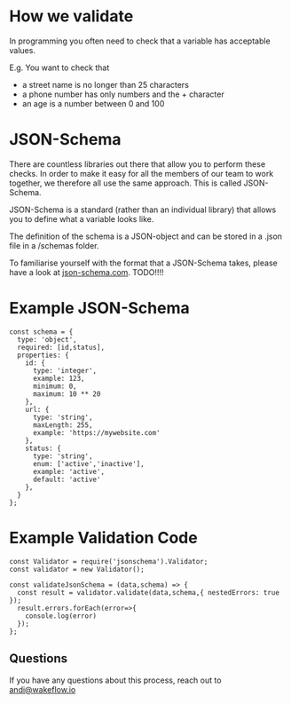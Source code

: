 # How we validate

In programming you often need to check that a variable has acceptable values.

E.g. You want to check that 
- a street name is no longer than 25 characters
- a phone number has only numbers and the + character
- an age is a number between 0 and 100 

# JSON-Schema

There are countless libraries out there that allow you to perform these checks. In order to make it easy for all the members of our team to work together, we therefore all use the same approach. This is called JSON-Schema.

JSON-Schema is a standard (rather than an individual library) that allows you to define what a variable looks like.

The definition of the schema is a JSON-object and can be stored in a .json file in a /schemas folder.

To familiarise yourself with the format that a JSON-Schema takes, please have a look at [json-schema.com](). TODO!!!!


# Example JSON-Schema
```
const schema = {
  type: 'object',
  required: [id,status],
  properties: {
    id: {
      type: 'integer',
      example: 123,
      minimum: 0,
      maximum: 10 ** 20
    },
    url: {
      type: 'string',
      maxLength: 255,
      example: 'https://mywebsite.com'
    },
    status: {
      type: 'string',
      enum: ['active','inactive'],
      example: 'active',
      default: 'active'
    },
  }
};

```

# Example Validation Code
```
const Validator = require('jsonschema').Validator;
const validator = new Validator();

const validateJsonSchema = (data,schema) => {
  const result = validator.validate(data,schema,{ nestedErrors: true });
  result.errors.forEach(error=>{
    console.log(error)
  });
};
```

## Questions
If you have any questions about this process, reach out to andi@wakeflow.io

